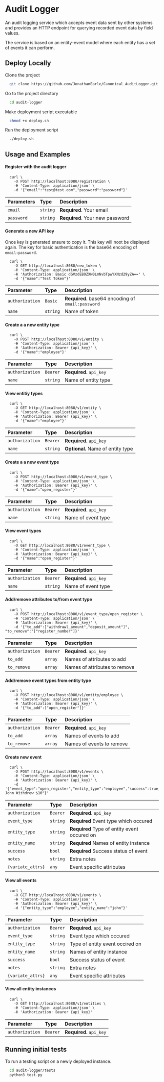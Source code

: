 
# Audit Logger

An audit logging service which accepts event data 
sent by other systems and provides an HTTP endpoint 
for querying recorded event data by field values.

The service is based on an entity-event model where each 
entity has a set of events it can perform.



## Deploy Locally

Clone the project

```bash
  git clone https://github.com/JonathanEarle/Canonical_AuditLogger.git
```

Go to the project directory

```bash
  cd audit-logger
```

Make deployment script executable

```bash
  chmod +x deploy.sh
```

Run the deployment script

```bash
  ./deploy.sh
```


## Usage and Examples

#### Register with the audit logger

```http
  curl \
    -X POST http://localhost:8080/registration \
    -H 'Content-Type: application/json' \
    -d '{"email":"test@test.com","password":"password"}'
```

| Parameters| Type     | Description                |
| :-------- | :------- | :------------------------- |
| `email` | `string` | **Required**. Your email |
| `password` | `string` | **Required**. Your new password |



#### Generate a new API key

Once key is generated ensure to copy it. This key will noot be displayed again.
The key for basic authentication is the base64 encoding of `email:password`.

```http
  curl \
    -X GET http://localhost:8080/new_token \
    -H 'Content-Type: application/json' \
    -H 'Authorization: Basic dGVzdEB0ZXN0LmNvbTpwYXNzd29yZA==' \
    -d '{"name":"Test Token"}' 
```

| Parameter | Type     | Description                       |
| :-------- | :------- | :-------------------------------- |
| `authorization`      | `Basic` | **Required**. base64 encoding of `email:password` |
| `name`      | `string` | Name of token |


#### Create a a new entity type

```http
  curl \
    -X POST http://localhost:8080/v1/entity \
    -H 'Content-Type: application/json' \
    -H 'Authorization: Bearer {api_key}' \
    -d '{"name":"employee"}' 
```

| Parameter | Type     | Description                       |
| :-------- | :------- | :-------------------------------- |
| `authorization`      | `Bearer` | **Required**. `api_key` |
| `name`      | `string` | Name of entity type |

#### View entitiy types

```http
  curl \
    -X GET http://localhost:8080/v1/entity \
    -H 'Content-Type: application/json' \
    -H 'Authorization: Bearer {api_key}' \
    -d '{"name":"employee"}' 
```

| Parameter | Type     | Description                       |
| :-------- | :------- | :-------------------------------- |
| `authorization`      | `Bearer` | **Required**. `api_key` |
| `name`      | `string` | **Optional.** Name of entity type |



#### Create a a new event type

```http
  curl \
    -X POST http://localhost:8080/v1/event_type \
    -H 'Content-Type: application/json' \
    -H 'Authorization: Bearer {api_key}' \
    -d '{"name":"open_register"}' 
```

| Parameter | Type     | Description                       |
| :-------- | :------- | :-------------------------------- |
| `authorization`      | `Bearer` | **Required**. `api_key` |
| `name`      | `string` | Name of event type |

#### View event types

```http
  curl \
    -X GET http://localhost:8080/v1/event_type \
    -H 'Content-Type: application/json' \
    -H 'Authorization: Bearer {api_key}' \
    -d '{"name":"open_register"}' 
```

| Parameter | Type     | Description                       |
| :-------- | :------- | :-------------------------------- |
| `authorization`      | `Bearer` | **Required**. `api_key` |
| `name`      | `string` | Name of event type |



#### Add/remove attributes to/from event type

```http
  curl \
    -X POST http://localhost:8080/v1/event_type/open_register \
    -H 'Content-Type: application/json' \
    -H 'Authorization: Bearer {api_key}' \
    -d '{"to_add":["withdrawl_amount","deposit_amount"]", "to_remove":"["register_number"]}' 
```

| Parameter | Type     | Description                       |
| :-------- | :------- | :-------------------------------- |
| `authorization`      | `Bearer` | **Required**. `api_key` |
| `to_add`      | `array` | Names of attributes to add |
| `to_remove`      | `array` | Names of attributes to remove |


#### Add/remove event types from entity type

```http
  curl \
    -X POST http://localhost:8080/v1/entity/employee \
    -H 'Content-Type: application/json' \
    -H 'Authorization: Bearer {api_key}' \
    -d '{"to_add":["open_register"]}' 
```

| Parameter | Type     | Description                       |
| :-------- | :------- | :-------------------------------- |
| `authorization`      | `Bearer` | **Required**. `api_key` |
| `to_add`      | `array` | Names of events to add |
| `to_remove`      | `array` | Names of events to remove |


#### Create new event

```http
  curl \
    -X POST http://localhost:8080/v1/events \
    -H 'Content-Type: application/json' \
    -H 'Authorization: Bearer {api_key}' \
    -d '{"event_type":"open_register","entity_type":"employee","success":true,"withdrawl_amount":10,"entity_name":"john","notes":"Employee John Withdrew $10"}' 
```

| Parameter | Type     | Description                       |
| :-------- | :------- | :-------------------------------- |
| `authorization`      | `Bearer` | **Required**. `api_key` |
| `event_type`      | `string` |  **Required** Event type which occured |
| `entity_type`      | `string` |  **Required** Type of entity event occured on |
| `entity_name`      | `string` |  **Required** Names of entity instance |
| `success`      | `bool` |  **Required** Success status of event |
| `notes`      | `string` |  Extra notes |
| `{variate_attrs}`      | `any` | Event specific attributes |



#### View all events

```http
  curl \
    -X GET http://localhost:8080/v1/events \
    -H 'Content-Type: application/json' \
    -H 'Authorization: Bearer {api_key}' \
    -d '{"entity_type":"employee","entity_name":"john"}' 
```

| Parameter | Type     | Description                       |
| :-------- | :------- | :-------------------------------- |
| `authorization`      | `Bearer` | **Required**. `api_key` |
| `event_type`      | `string` | Event type which occured |
| `entity_type`      | `string` | Type of entity event occired on |
| `entity_name`      | `string` | Names of entity instance |
| `success`      | `bool` | Success status of event |
| `notes`      | `string` | Extra notes |
| `{variate_attrs}`      | `any` | Event specific attributes |

#### View all entity instances

```http
  curl \
    -X GET http://localhost:8080/v1/entities \
    -H 'Content-Type: application/json' \
    -H 'Authorization: Bearer {api_key}'
```

| Parameter | Type     | Description                       |
| :-------- | :------- | :-------------------------------- |
| `authorization`      | `Bearer` | **Required**. `api_key` |






## Running initial tests

To run a testing script on a newly deployed instance.

```bash
  cd audit-logger/tests
  python3 test.py
```

